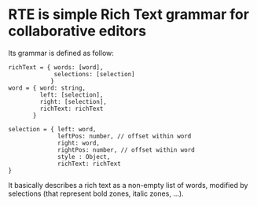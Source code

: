 # RTE is simple Rich Text grammar for collaborative editors

Its grammar is defined as follow:

```
richText = { words: [word],
             selections: [selection]
            }
word = { word: string,
         left: [selection],
         right: [selection],
         richText: richText
       }

selection = { left: word,
              leftPos: number, // offset within word
              right: word,
              rightPos: number, // offset within word
              style : Object,
              richText: richText
}
```

It basically describes a rich text as a non-empty list of words, modified by selections (that represent bold zones, italic zones, …).
